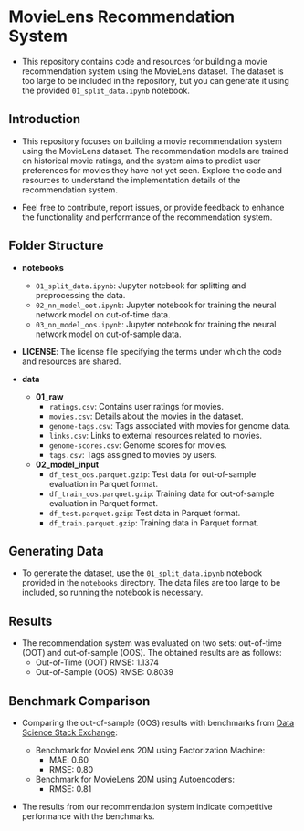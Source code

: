 # MovieLens Recommendation System

- This repository contains code and resources for building a movie recommendation system using the MovieLens dataset. The dataset is too large to be included in the repository, but you can generate it using the provided `01_split_data.ipynb` notebook.

## Introduction

- This repository focuses on building a movie recommendation system using the MovieLens dataset. The recommendation models are trained on historical movie ratings, and the system aims to predict user preferences for movies they have not yet seen. Explore the code and resources to understand the implementation details of the recommendation system.

- Feel free to contribute, report issues, or provide feedback to enhance the functionality and performance of the recommendation system.

## Folder Structure

- **notebooks**
  - `01_split_data.ipynb`: Jupyter notebook for splitting and preprocessing the data.
  - `02_nn_model_oot.ipynb`: Jupyter notebook for training the neural network model on out-of-time data.
  - `03_nn_model_oos.ipynb`: Jupyter notebook for training the neural network model on out-of-sample data.
  
- **LICENSE**: The license file specifying the terms under which the code and resources are shared.
- **data**
  - **01_raw**
    - `ratings.csv`: Contains user ratings for movies.
    - `movies.csv`: Details about the movies in the dataset.
    - `genome-tags.csv`: Tags associated with movies for genome data.
    - `links.csv`: Links to external resources related to movies.
    - `genome-scores.csv`: Genome scores for movies.
    - `tags.csv`: Tags assigned to movies by users.
  - **02_model_input**
    - `df_test_oos.parquet.gzip`: Test data for out-of-sample evaluation in Parquet format.
    - `df_train_oos.parquet.gzip`: Training data for out-of-sample evaluation in Parquet format.
    - `df_test.parquet.gzip`: Test data in Parquet format.
    - `df_train.parquet.gzip`: Training data in Parquet format.

## Generating Data

- To generate the dataset, use the `01_split_data.ipynb` notebook provided in the `notebooks` directory. The data files are too large to be included, so running the notebook is necessary.

## Results

- The recommendation system was evaluated on two sets: out-of-time (OOT) and out-of-sample (OOS). The obtained results are as follows:
  - Out-of-Time (OOT) RMSE: 1.1374
  - Out-of-Sample (OOS) RMSE: 0.8039

## Benchmark Comparison

- Comparing the out-of-sample (OOS) results with benchmarks from [Data Science Stack Exchange](https://datascience.stackexchange.com/questions/29740/benchmark-result-for-movielens-dataset):
  - Benchmark for MovieLens 20M using Factorization Machine:
    - MAE: 0.60
    - RMSE: 0.80
  - Benchmark for MovieLens 20M using Autoencoders:
    - RMSE: 0.81

- The results from our recommendation system indicate competitive performance with the benchmarks.
